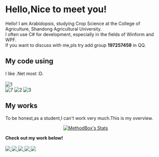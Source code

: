 # Hello,Nice to meet you!
Hello! I am Arabidopsis, studying Crop Science at the College of Agriculture, Shandong Agricultural University.<br>
I often use C# for development, especially in the fields of Winform and WPF.<br>
If you want to discuss with me,pls try add group **197257459** in QQ.

## My code using
I like .Net most :D.<br><br>
![1](https://img.shields.io/badge/python-3.9-orange?style=for-the-badge&logo=python&logoColor=orange)  
![7](https://img.shields.io/badge/csharp-9.0-green?style=for-the-badge&logo=csharp&logoColor=green) 
![2](https://img.shields.io/badge/.Net%20Framework-4.7.2-blue) ![3](https://img.shields.io/badge/.Net-6.0-blue) 


## My works
To be honest,as a student,I can't work very much.This is my overview.
<p align="center">
  <a href="https://github.com/ArabidiosisDev" class="rich-diff-level-one">
    <img src="https://github-readme-stats.vercel.app/api?username=ArabidopsisDev&title_color=333&text_color=777" alt="MethodBox's Stats" >
    <!-- &hide=issues
    <img src="https://github-readme-stats.vercel.app/api?username=ArabidopsisDev&hide=issues&title_color=333&text_color=777" alt="MethodBox's Stats" >
    -->
  </a>
</p>
<p>
    <strong>Check out my work below!</strong>
  <br><br>
  <a href="https://github.com/ArabidopsisDev">
    <img src="https://badges.strrl.dev/visits/MethodBoxAwA/MethodBoxAwA?style=flat-square&color=black&logo=github">
  </a>
  <a href="https://github.com/ArabidopsisDev">
    <img src="https://badges.strrl.dev/years/MethodBoxAwA?style=flat-square&color=black&logo=github">
  </a>
  <a href="https://github.com/ArabidiosisDev?tab=repositories">
    <img src="https://badges.strrl.dev/repos/ArabidopsisDev?style=flat-square&color=black&logo=github">
  </a>
  <a href="https://gist.github.com/ArabidiosisDev">
    <img src="https://badges.strrl.dev/gists/ArabidopsisDev?style=flat-square&color=black&logo=github">
  </a>
  <a href="https://github.com/ArabidiosisDev">
    <img src="https://badges.strrl.dev/commits/monthly/ArabidopsisDev?style=flat-square&color=black&logo=github">
  </a>
</p>
